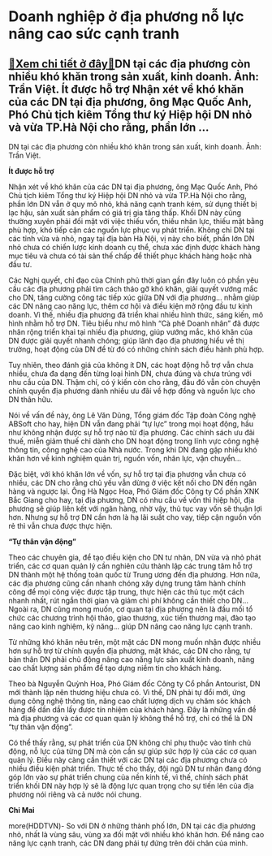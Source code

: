 Doanh nghiệp ở địa phương nỗ lực nâng cao sức cạnh tranh
========================================================

[:gift:Xem chi tiết ở đây:gift:](https://hddtvn.com/doanh-nghiep-o-dia-phuong-no-luc-nang-cao-suc-canh-tranh/)DN tại các địa phương còn nhiều khó khăn trong sản xuất, kinh doanh. Ảnh: Trần Việt. Ít được hỗ trợ Nhận xét về khó khăn của các DN tại địa phương, ông Mạc Quốc Anh, Phó Chủ tịch kiêm Tổng thư ký Hiệp hội DN nhỏ và vừa TP.Hà Nội cho rằng, phần lớn …
---------------------------------------------------------------------------------------------------------------------------------------------------------------------------------------------------------------------------------------------------------







 






 DN tại các địa phương còn nhiều khó khăn trong sản xuất, kinh doanh. Ảnh: Trần Việt. 


**Ít được hỗ trợ**


Nhận xét về khó khăn của các DN tại địa phương, ông Mạc Quốc Anh, Phó Chủ tịch kiêm Tổng thư ký Hiệp hội DN nhỏ và vừa TP.Hà Nội cho rằng, phần lớn DN vẫn ở quy mô nhỏ, khả năng cạnh tranh kém, sử dụng thiết bị lạc hậu, sản xuất sản phẩm có giá trị gia tăng thấp. Khối DN này cũng thường xuyên phải đối mặt với việc thiếu vốn, thiếu nhân lực, thiếu mặt bằng phù hợp, khó tiếp cận các nguồn lực phục vụ phát triển. Không chỉ DN tại các tỉnh vừa và nhỏ, ngay tại địa bàn Hà Nội, vị này cho biết, phần lớn DN nhỏ chưa có chiến lược kinh doanh cụ thể, chưa xác định được khách hàng mục tiêu và chưa có tài sản thế chấp để thiết phục khách hàng hoặc nhà đầu tư.


Các Nghị quyết, chỉ đạo của Chính phủ thời gian gần đây luôn có phần yêu cầu các địa phương phải tìm cách tháo gỡ khó khăn, giải quyết vướng mắc cho DN, tăng cường công tác tiếp xúc giữa DN với địa phương… nhằm giúp các DN nâng cao năng lực, thêm cơ hội và điều kiện mở rộng đầu tư kinh doanh. Vì thế, nhiều địa phương đã triển khai nhiều hình thức, sáng kiến, mô hình nhằm hỗ trợ DN. Tiêu biểu như mô hình “Cà phê Doanh nhân” đã được nhân rộng triển khai tại nhiều địa phương, giúp vướng mắc, khó khăn của DN được giải quyết nhanh chóng; giúp lãnh đạo địa phương hiểu về thị trường, hoạt động của DN để từ đó có những chính sách điều hành phù hợp.


Tuy nhiên, theo đánh giá của không ít DN, các hoạt động hỗ trợ vẫn chưa nhiều, chưa đa dạng đến từng loại hình DN, chưa đúng và chưa trúng với nhu cầu của DN. Thậm chí, có ý kiến còn cho rằng, đâu đó vẫn còn chuyện chính quyền địa phương dành nhiều ưu đãi về hợp đồng và nguồn lực cho DN thân hữu.


Nói về vấn đề này, ông Lê Văn Dũng, Tổng giám đốc Tập đoàn Công nghệ ABSoft cho hay, hiện DN vẫn đang phải “tự lực” trong mọi hoạt động, hầu như không nhận được sự hỗ trợ nào từ địa phương. Các chính sách ưu đãi thuế, miễn giảm thuế chỉ dành cho DN hoạt động trong lĩnh vực công nghệ thông tin, công nghệ cao của Nhà nước. Trong khi DN đang gặp nhiều khó khăn hơn về kinh nghiệm quản trị, nguồn vốn, nhân lực, vận chuyển…


Đặc biệt, với khó khăn lớn về vốn, sự hỗ trợ tại địa phương vẫn chưa có nhiều, các DN cho rằng chủ yếu vẫn dừng ở việc kết nối cho DN đến ngân hàng và ngược lại. Ông Hà Ngọc Hoa, Phó Giám đốc Công ty Cổ phần XNK Bắc Giang cho hay, tại địa phương, DN có nhu cầu về vốn thì hiệp hội, địa phương sẽ giúp liên kết với ngân hàng, nhờ vậy, thủ tục vay vốn sẽ thuận lợi hơn. Nhưng sự hỗ trợ DN cần hơn là hạ lãi suất cho vay, tiếp cận nguồn vốn rẻ thì vẫn chưa được thực hiện.


**“Tự thân vận động”**


Theo các chuyên gia, để tạo điều kiện cho DN tư nhân, DN vừa và nhỏ phát triển, các cơ quan quản lý cần nghiên cứu thành lập các trung tâm hỗ trợ DN thành một hệ thống toàn quốc từ Trung ương đến địa phương. Hơn nữa, các địa phương cũng cần nhanh chóng xây dựng trung tâm hành chính công để mọi công việc được tập trung, thực hiện các thủ tục một cách nhanh nhất, rút ngắn thời gian và giảm chi phí không cần thiết cho DN… Ngoài ra, DN cũng mong muốn, cơ quan tại địa phương nên là đầu mối tổ chức các chương trình hội thảo, giao thương, xúc tiến thương mại, đào tạo nâng cao kinh nghiệm, kỹ năng… giúp DN nâng cao năng lực cạnh tranh.


Từ những khó khăn nêu trên, một mặt các DN mong muốn nhận được nhiều hơn sự hỗ trợ từ chính quyền địa phương, mặt khác, các DN cho rằng, tự bản thân DN phải chủ động nâng cao năng lực sản xuất kinh doanh, nâng cao chất lượng sản phẩm để tạo dựng niềm tin cho khách hàng.


Theo bà Nguyễn Quỳnh Hoa, Phó Giám đốc Công ty Cổ phần Antourist, DN mới thành lập nên thương hiệu chưa có. Vì thế, DN phải tự đổi mới, ứng dụng công nghệ thông tin, nâng cao chất lượng dịch vụ chăm sóc khách hàng để dần dần lấy được tín nhiệm của khách hàng. Đây là những vấn đề mà địa phương và các cơ quan quản lý không thể hỗ trợ, chỉ có thể là DN “tự thân vận động”.


Có thể thấy rằng, sự phát triển của DN không chỉ phụ thuộc vào tính chủ động, nỗ lực của từng DN mà còn cần sự giúp sức hợp lý của các cơ quan quản lý. Điều này càng cần thiết với các DN tại các địa phương chưa có nhiều điều kiện phát triển. Thực tế cho thấy, đội ngũ DN tư nhân đang đóng góp lớn vào sự phát triển chung của nền kinh tế, vì thế, chính sách phát triển khối DN này hợp lý sẽ là động lực quan trọng cho sự tiến lên của địa phương nói riêng và cả nước nói chung. 






**Chi Mai**



more(HDDTVN)- So với DN ở những thành phố lớn, DN tại các địa phương nhỏ, nhất là vùng sâu, vùng xa đối mặt với nhiều khó khăn hơn. Để nâng cao năng lực cạnh tranh, các DN đang phải tự đứng trên đôi chân của mình.

